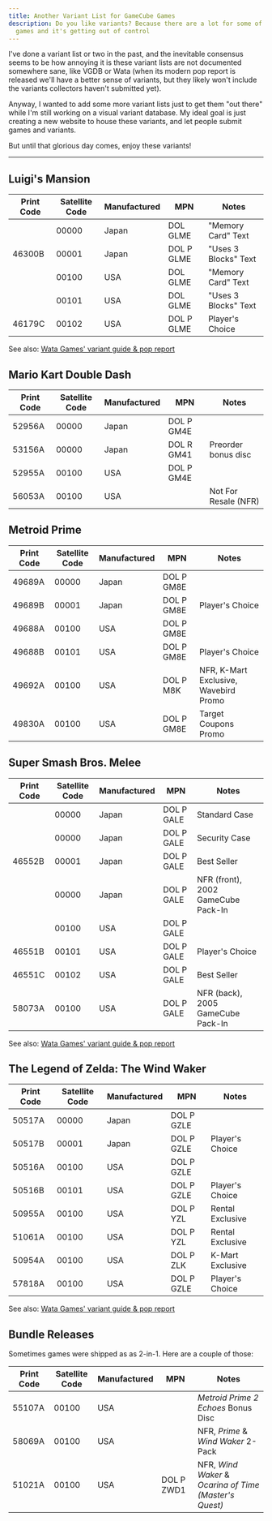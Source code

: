 ```yaml
---
title: Another Variant List for GameCube Games
description: Do you like variants? Because there are a lot for some of these
  games and it's getting out of control
---
```

I've done a variant list or two in the past, and the inevitable consensus seems to be how annoying it is these variant lists are not documented somewhere sane, like VGDB or Wata (when its modern pop report is released we'll have a better sense of variants, but they likely won't include the variants collectors haven't submitted yet).

Anyway, I wanted to add some more variant lists just to get them "out there" while I'm still working on a visual variant database. My ideal goal is just creating a new website to house these variants, and let people submit games and variants.

But until that glorious day comes, enjoy these variants!

- - -

## Luigi's Mansion

| Print Code | Satellite Code | Manufactured | MPN        | Notes                |
| ---------- | -------------- | ------------ | ---------- | -------------------- |
|            | 00000          | Japan        | DOL GLME   | "Memory Card" Text   |
| 46300B     | 00001          | Japan        | DOL P GLME | "Uses 3 Blocks" Text |
|            | 00100          | USA          | DOL GLME   | "Memory Card" Text   |
|            | 00101          | USA          | DOL GLME   | "Uses 3 Blocks" Text |
| 46179C     | 00102          | USA          | DOL P GLME | Player's Choice      |

See also: [Wata Games' variant guide & pop report](https://www.instagram.com/p/CjtgkS9DF0c/)

## Mario Kart Double Dash

| Print Code | Satellite Code | Manufactured | MPN        | Notes                |
| ---------- | -------------- | ------------ | ---------- | -------------------- |
| 52956A     | 00000          | Japan        | DOL P GM4E |                      |
| 53156A     | 00000          | Japan        | DOL R GM41 | Preorder bonus disc  |
| 52955A     | 00100          | USA          | DOL P GM4E |                      |
| 56053A     | 00100          | USA          |            | Not For Resale (NFR) |

## Metroid Prime

| Print Code | Satellite Code | Manufactured | MPN        | Notes                                 |
| ---------- | -------------- | ------------ | ---------- | ------------------------------------- |
| 49689A     | 00000          | Japan        | DOL P GM8E |                                       |
| 49689B     | 00001          | Japan        | DOL P GM8E | Player's Choice                       |
| 49688A     | 00100          | USA          | DOL P GM8E |                                       |
| 49688B     | 00101          | USA          | DOL P GM8E | Player's Choice                       |
| 49692A     | 00100          | USA          | DOL P M8K  | NFR, K-Mart Exclusive, Wavebird Promo |
| 49830A     | 00100          | USA          | DOL P GM8E | Target Coupons Promo                  |

## Super Smash Bros. Melee

| Print Code | Satellite Code | Manufactured | MPN        | Notes                              |
| ---------- | -------------- | ------------ | ---------- | ---------------------------------- |
|            | 00000          | Japan        | DOL P GALE | Standard Case                      |
|            | 00000          | Japan        | DOL P GALE | Security Case                      |
| 46552B     | 00001          | Japan        | DOL P GALE | Best Seller                        |
|            | 00000          | Japan        | DOL P GALE | NFR (front), 2002 GameCube Pack-In |
|            | 00100          | USA          | DOL P GALE |                                    |
| 46551B     | 00101          | USA          | DOL P GALE | Player's Choice                    |
| 46551C     | 00102          | USA          | DOL P GALE | Best Seller                        |
| 58073A     | 00100          | USA          | DOL P GALE | NFR (back), 2005 GameCube Pack-In  |

See also: [Wata Games' variant guide & pop report](https://blog.watagames.com/2022/09/26/variant-guide-super-smash-bros-melee/)

## The Legend of Zelda: The Wind Waker

| Print Code | Satellite Code | Manufactured | MPN        | Notes            |
| ---------- | -------------- | ------------ | ---------- | ---------------- |
| 50517A     | 00000          | Japan        | DOL P GZLE |                  |
| 50517B     | 00001          | Japan        | DOL P GZLE | Player's Choice  |
| 50516A     | 00100          | USA          | DOL P GZLE |                  |
| 50516B     | 00101          | USA          | DOL P GZLE | Player's Choice  |
| 50955A     | 00100          | USA          | DOL P YZL  | Rental Exclusive |
| 51061A     | 00100          | USA          | DOL P YZL  | Rental Exclusive |
| 50954A     | 00100          | USA          | DOL P ZLK  | K-Mart Exclusive |
| 57818A     | 00100          | USA          | DOL P GZLE | Player's Choice  |

See also: [Wata Games' variant guide & pop report](https://blog.watagames.com/2022/09/24/variant-guide-the-legend-of-zelda-wind-waker/)

## Bundle Releases

Sometimes games were shipped as as 2-in-1. Here are a couple of those:

| Print Code | Satellite Code | Manufactured | MPN        | Notes                                                  |
| ---------- | -------------- | ------------ | ---------- | ------------------------------------------------------ |
| 55107A     | 00100          | USA          |            | *Metroid Prime 2 Echoes* Bonus Disc                    |
| 58069A     | 00100          | USA          |            | NFR, *Prime* & *Wind Waker* 2-Pack                     |
| 51021A     | 00100          | USA          | DOL P ZWD1 | NFR, *Wind Waker* & *Ocarina of Time (Master's Quest)* |